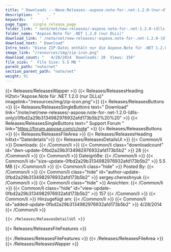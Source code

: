 ```yaml
---
title: " Downloads ---Neue-Releases--aspose.note-for-.net-1.2.0-(nur-dlls) . "
description:  "    . " 
keywords:  "    . " 
page_type:  single_release_page
folder_link: " note/net/new-releases/-aspose.note-for-.net-1.2.0-(dlls-only)/"
folder_name: "Aspose.Note für .NET 1.2.0 (nur DLLs)"
download_link: " /note/net/new-releases/-aspose.note-for-.net-1.2.0-(dlls-only)/0fbd2a29b3134982976932afd173b5b2"
download_text: " Download"
Intro_text: "Diese ZIP-Datei enthält nur die Aspose.Note für .NET 1.2.0-Assemblys. Die Versammlung ..."
image_link: "/resources/img/zip-icon.png"
download_count: "   4/28/2014  Downloads: 28  Views: 156"
file_size: "  File Size: 5.5 MB "
parent_path: "note/net"
section_parent_path: "note/net"
weight: 91
---
```


{{< Releases/ReleasesWapper >}}
  {{< Releases/ReleasesHeading H2txt="Aspose.Note für .NET 1.2.0 (nur DLLs)" imagelink="/resources/img/zip-icon.png">}}
  {{< Releases/ReleasesButtons >}}
    {{< Releases/ReleasesSingleButtons text=" Download" link="/note/net/new-releases/-aspose.note-for-.net-1.2.0-(dlls-only)/0fbd2a29b3134982976932afd173b5b2%20%20" >}}
    {{< Releases/ReleasesSingleButtons text=" Support Forum " link="https://forum.aspose.com/c/note" >}}
  {{< Releases/ReleasesButtons >}}
  {{< Releases/ReleasesFileArea >}}
    {{< Releases/ReleasesHeading h4txt="Dateidetails">}}
    {{< Releases/ReleasesDetailsUl >}}
            {{< Common/li >}} Downloads: {{< /Common/li >}}
      {{< Common/li class="downloadcount" id="dwn-update-0fbd2a29b3134982976932afd173b5b2" >}} 28 {{< /Common/li >}}
      {{< Common/li >}} Dateigröße: {{< /Common/li >}}
      {{< Common/li id="size-update-0fbd2a29b3134982976932afd173b5b2" >}} 5.5 MB {{< /Common/li >}} 
      {{< Common/li  class="hide" >}} Posted By: {{< /Common/li >}} 
      {{< Common/li class="hide" id="author-update-0fbd2a29b3134982976932afd173b5b2" >}} sergey.chereshnyuk {{< /Common/li >}}
      {{< Common/li class="hide" >}} Ansichten: {{< /Common/li >}}
      {{< Common/li class="hide" id="view-update-0fbd2a29b3134982976932afd173b5b2" >}} 157 {{< /Common/li >}}
      {{< Common/li >}} Hinzugefügt am: {{< /Common/li >}}
      {{< Common/li id="added-update-0fbd2a29b3134982976932afd173b5b2" >}} 4/28/2014 {{< /Common/li >}} 

    {{< /Releases/ReleasesDetailsUl >}}

  {{< Releases/ReleasesFileFeatures >}}
      
  {{< /Releases/ReleasesFileFeatures >}}
 {{< /Releases/ReleasesFileArea >}}
{{< /Releases/ReleasesWapper >}}



